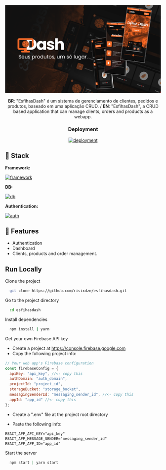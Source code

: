 <a href="https://esfihasdash.vercel.app">
    <img src ="./public/assets/img/readmeimg.png"/>
</a>    
<p align="center">
    <b>BR</b>: "EsfihasDash" é um sistema de gerenciamento de clientes, pedidos e produtos, baseado em uma aplicação CRUD. / <b>EN</b>: "EsfihasDash", a CRUD based application that can manage clients, orders and products as a webapp.    
</p>
<div align="center">

### **Deployment**

[![deployment](https://img.shields.io/badge/EsfihasDash-000?style=for-the-badge&logo=vercel&logoColor=white)](https://esfihasdash.vercel.app/)
</div>

## 🚀 **Stack**

**Framework:**

[![framework](https://img.shields.io/badge/React-2289e3?style=for-the-badge&logo=react&logoColor=white)](https://react.dev)

**DB:**

[![db](https://img.shields.io/badge/firestore-ffca28?style=for-the-badge&logo=firebase&logoColor=black)](https://react.dev)

**Authentication:** 

[![auth](https://img.shields.io/badge/firebase/auth-ff8c00?style=for-the-badge&logo=firebase&logoColor=white)](https://react.dev)

## 🌌 **Features**

- Authentication
- Dashboard 
- Clients, products and order management.
 

## **Run Locally**

Clone the project

```bash
  git clone https://github.com/risixdzn/esfihasdash.git
```

Go to the project directory

```bash
  cd esfihasdash
```

Install dependencies

```bash
  npm install | yarn
```

Get your own Firebase API key
- Create a project at https://console.firebase.google.com
- Copy the following project info:
```js
// Your web app's Firebase configuration
const firebaseConfig = {
  apiKey: "api_key", //<- copy this
  authDomain: "auth_domain",
  projectId: "project_id",
  storageBucket: "storage_bucket",
  messagingSenderId: "messaging_sender_id", //<- copy this
  appId: "app_id" //<- copy this
};
```

- Create a ".env" file at the project root directory

- Paste the following info:

```dotenv
REACT_APP_API_KEY="api_key"
REACT_APP_MESSAGE_SENDER="messaging_sender_id"
REACT_APP_APP_ID="app_id"
```

Start the server

```bash
  npm start | yarn start
```


